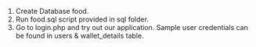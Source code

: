 
1. Create Database food.
2. Run food.sql script provided in sql folder.
3. Go to login.php and try out our application. Sample user credentials can be found in users & wallet_details table.
